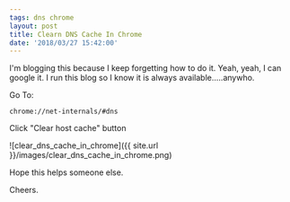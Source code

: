```yaml
---
tags: dns chrome
layout: post
title: Clearn DNS Cache In Chrome
date: '2018/03/27 15:42:00'
---
```


I'm blogging this because I keep forgetting how to do it.  Yeah, yeah, I can google it.  I run this blog so I know it is always available.....anywho.

Go To:

    chrome://net-internals/#dns

Click "Clear host cache" button

![clear_dns_cache_in_chrome]({{ site.url }}/images/clear_dns_cache_in_chrome.png)


Hope this helps someone else.

Cheers.
